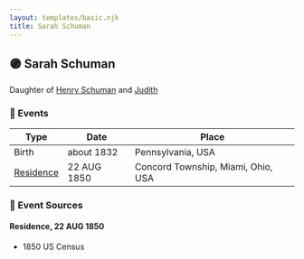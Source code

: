 ```yaml
---
layout: templates/basic.njk
title: Sarah Schuman
---
```

## 🟣 Sarah Schuman

Daughter of [Henry Schuman](/people/6/6084048) and [Judith ](/people/9/94900602)

### 📆 Events

Type | Date | Place
------ | ------ | ------
Birth | about 1832 | Pennsylvania, USA
[Residence](#event-12f09cac-f0e2-4fae-9102-34c6dd233966) | 22 AUG 1850 | Concord Township, Miami, Ohio, USA

### 📰 Event Sources

#### <a id="event-12f09cac-f0e2-4fae-9102-34c6dd233966"></a> Residence, 22 AUG 1850
* 1850 US Census
